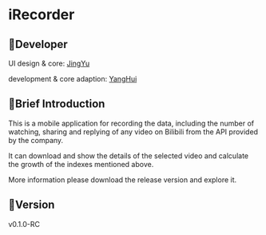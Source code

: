# iRecorder

## 🔨Developer

UI design & core: [JingYu](https://github.com/JingyuNankin)

development & core adaption: [YangHui](https://github.com/Ling-YangHui)

## 🔑Brief Introduction

This is a mobile application for recording the data, including the number of watching, sharing and replying of any video on Bilibili from the API provided by the company. 

It can download and show the details of the selected video and calculate the growth of the indexes mentioned above.

More information please download the release version and explore it.

## 📐Version

v0.1.0-RC